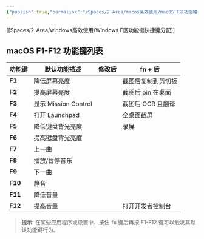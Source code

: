```yaml
---
{"publish":true,"permalink":"/Spaces/2-Area/macos高效使用/macOS F区功能键快捷键分配.md","created":"2024-10-08","modified":"2024-10-22","published":"2025-07-18T14:16:52.566+08:00","cssclasses":""}
---
```


[[Spaces/2-Area/windows高效使用/Windows F区功能键快捷键分配]]

## macOS F1-F12 功能键列表

| 功能键     | 默认功能描述             | 修改后 | fn + 后    |
| ------- | ------------------ | --- | --------- |
| **F1**  | 降低屏幕亮度             |     | 截图后复制到剪切板 |
| **F2**  | 提高屏幕亮度             |     | 截图后 pin 在桌面 |
| **F3**  | 显示 Mission Control |     | 截图后 OCR 且翻译 |
| **F4**  | 打开 Launchpad       |     | 全桌面截屏     |
| **F5**  | 降低键盘背光亮度           |     | 录屏        |
| **F6**  | 提高键盘背光亮度           |     |           |
| **F7**  | 上一曲                |     |           |
| **F8**  | 播放/暂停音乐            |     |           |
| **F9**  | 下一曲                |     |           |
| **F10** | 静音                 |     |           |
| **F11** | 降低音量               |     |           |
| **F12** | 提高音量               |     | 打开开发者控制台  |

> **提示**: 在某些应用程序或设置中，按住 `fn` 键后再按 F1-F12 键可以触发其默认功能键行为。